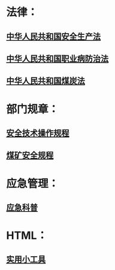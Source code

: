 # 法律：

## [中华人民共和国安全生产法](/docs/中华人民共和国安全生产法.md#中华人民共和国安全生产法2014年修订)
## [中华人民共和国职业病防治法](/docs/中华人民共和国职业病防治法.md#中华人民共和国职业病防治法)
## [中华人民共和国煤炭法](/docs/中华人民共和国煤炭法.md#中华人民共和国煤炭法)

# 部门规章：

## [安全技术操作规程](/docs/安全技术操作规程#up)
## [煤矿安全规程](/docs/煤矿安全规程#up)

# 应急管理：

## [应急科普](/docs/应急科普.md#应急科普)

# HTML：

##  [实用小工具](/html/index.md#实用小工具)
